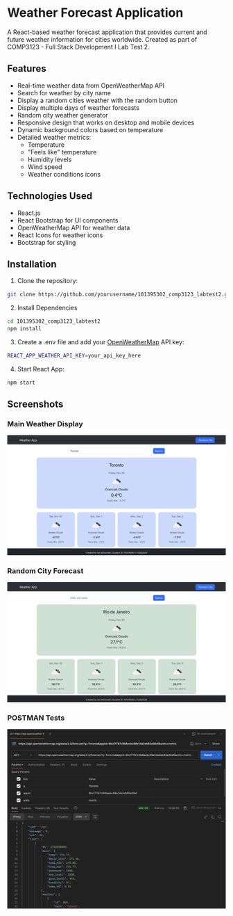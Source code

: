 # Weather Forecast Application

A React-based weather forecast application that provides current and future weather information for cities worldwide. Created as part of COMP3123 - Full Stack Development I Lab Test 2.

## Features

- Real-time weather data from OpenWeatherMap API
- Search for weather by city name
- Display a random cities weather with the random button
- Display multiple days of weather forecasts
- Random city weather generator
- Responsive design that works on desktop and mobile devices
- Dynamic background colors based on temperature
- Detailed weather metrics:
  - Temperature
  - "Feels like" temperature
  - Humidity levels
  - Wind speed
  - Weather conditions icons

## Technologies Used

- React.js
- React Bootstrap for UI components
- OpenWeatherMap API for weather data
- React Icons for weather icons
- Bootstrap for styling

## Installation

1. Clone the repository:
```bash
git clone https://github.com/yourusername/101395302_comp3123_labtest2.git
```

2. Install Dependencies
```bash
cd 101395302_comp3123_labtest2
npm install
```

3. Create a .env file and add your 
[OpenWeatherMap](https://openweathermap.org/) API key:
```bash
REACT_APP_WEATHER_API_KEY=your_api_key_here
```


4. Start React App:
```bash
npm start
```

## Screenshots
### Main Weather Display
![Main Weather Interface](./screenshots/main-page.png)

### Random City Forecast
![Forecast View](./screenshots/random-city.png)

### POSTMAN Tests
![Postman Test](./screenshots/POSTMAN.png)
